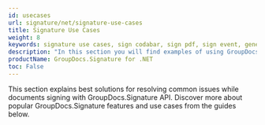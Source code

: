 ```yaml
---
id: usecases
url: signature/net/signature-use-cases
title: Signature Use Cases
weight: 8
keywords: signature use cases, sign codabar, sign pdf, sign event, generate qr-code, generate barcode
description: "In this section you will find examples of using GroupDocs.Signature for .NET while documents processing."
productName: GroupDocs.Signature for .NET
toc: False
---
```

This section explains best solutions for resolving common issues while documents signing with GroupDocs.Signature API. Discover more about popular GroupDocs.Signature features and use cases from the guides below.
